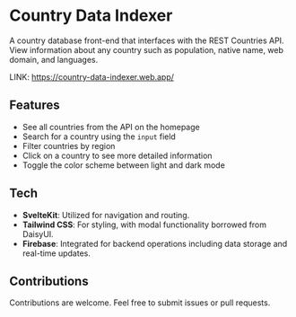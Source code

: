 # Country Data Indexer

A country database front-end that interfaces with the REST Countries API. View information about any country such as population, native name, web domain, and languages.

LINK: https://country-data-indexer.web.app/

## Features
- See all countries from the API on the homepage
- Search for a country using the `input` field
- Filter countries by region
- Click on a country to see more detailed information
- Toggle the color scheme between light and dark mode

## Tech
- **SvelteKit**: Utilized for navigation and routing.
- **Tailwind CSS**: For styling, with modal functionality borrowed from DaisyUI.
- **Firebase**: Integrated for backend operations including data storage and real-time updates.

## Contributions
Contributions are welcome. Feel free to submit issues or pull requests.
